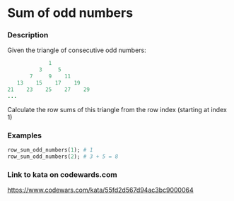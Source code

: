 # Sum of odd numbers

### Description
Given the triangle of consecutive odd numbers:
```ruby
             1
          3     5
       7     9    11
   13    15    17    19
21    23    25    27    29
...
```
Calculate the row sums of this triangle from the row index (starting at index 1)

### Examples
```ruby
row_sum_odd_numbers(1); # 1
row_sum_odd_numbers(2); # 3 + 5 = 8
```

### Link to kata on codewards.com
https://www.codewars.com/kata/55fd2d567d94ac3bc9000064
